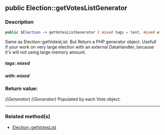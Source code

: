 ## public Election::getVotesListGenerator

### Description    

```php
public $Election -> getVotesListGenerator ( mixed tags = test, mixed with = test ) : \Generator
```

Same as Election::getVotesList. But Return a PHP generator object.
Usefull if your work on very large election with an external DataHandler, because it's will not using large memory amount.
    

##### **tags:** *mixed*   
    


##### **with:** *mixed*   
    


### Return value:   

*(\Generator)* *(\Generator)* Populated by each Vote object.


---------------------------------------

### Related method(s)      

* [Election::getVotesList](../Election%20Class/public%20Election--getVotesList.md)    
